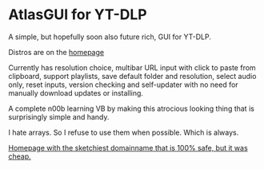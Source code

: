 # AtlasGUI for YT-DLP
A simple, but hopefully soon also future rich, GUI for YT-DLP.

Distros are on the [homepage](http://www.youtubetransfer.com)

Currently has resolution choice, multibar URL input with click to paste from clipboard, support playlists, save default folder and resolution, select audio only, reset inputs, version checking and self-updater with no need for manually download updates or installing.

A complete n00b learning VB by making this atrocious looking thing that is surprisingly simple and handy.

I hate arrays. So I refuse to use them when possible. Which is always.

[Homepage with the sketchiest domainname that is 100% safe, but it was cheap.](http://www.youtubetransfer.com)
